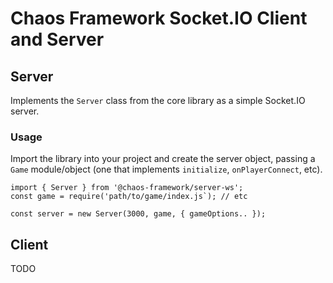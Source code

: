 # Chaos Framework Socket.IO Client and Server

## Server

Implements the `Server` class from the core library as a simple Socket.IO server.

### Usage
Import the library into your project and create the server object, passing a `Game` module/object (one that implements `initialize`, `onPlayerConnect`, etc).

```
import { Server } from '@chaos-framework/server-ws';
const game = require('path/to/game/index.js`); // etc

const server = new Server(3000, game, { gameOptions.. });
```

## Client

TODO
